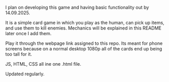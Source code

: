 I plan on developing this game and having basic functionality out by 14.09.2025.

It is a simple card game in which you play as the human, can pick up items, and use them to kill enemies.
Mechanics will be explained in this README later once I add them.

Play it through the webpage link assigned to this repo.
Its meant for phone screens because on a normal desktop 1080p all of the cards end up being too tall for it.

JS, HTML, CSS all ine one .html file.

Updated regularly.
